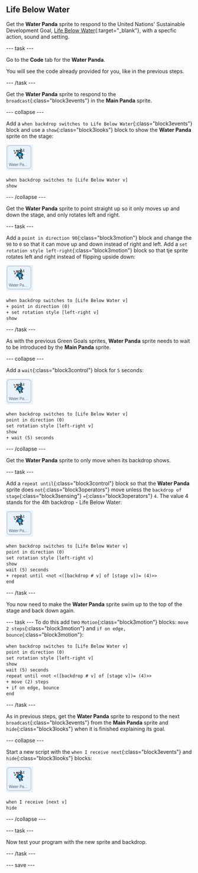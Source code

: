 ## Life Below Water

Get the **Water Panda** sprite to respond to the United Nations' Sustainable Development Goal, [Life Below Water](https://www.undp.org/content/undp/en/home/sustainable-development-goals/goal-14-life-below-water.html){:target="\_blank"}, with a specfic action, sound and setting.

--- task ---

Go to the **Code** tab for the **Water Panda**.

You will see the code already provided for you, like in the previous steps.

--- /task ---

Get the **Water Panda** sprite to respond to the `broadcast`{:class="block3events"} in the **Main Panda** sprite.

--- collapse ---

Add a  `when backdrop switches to Life Below Water`{:class="block3events"} block and use a `show`{:class="block3looks"} block to show the **Water Panda** sprite on the stage:

![image of the Water Panda sprite](images/waterpanda-sprite.png)

```blocks3
when backdrop switches to [Life Below Water v]
show
```

--- /collapse ---

Get the **Water Panda** sprite to point straight up so it only moves up and down the stage, and only rotates left and right.

--- task ---

Add a `point in direction 90`{:class="block3motion"} block and change the `90` to `0` so that it can move up and down instead of right and left. Add a `set rotation style left-right`{:class="block3motion"} block so that tje sprite rotates left and right instead of flipping upside down:

![image of the Water Panda sprite](images/waterpanda-sprite.png)

```blocks3
when backdrop switches to [Life Below Water v]
+ point in direction (0)
+ set rotation style [left-right v]
show
```

--- /task ---

As with the previous Green Goals sprites, **Water Panda** sprite needs to wait to be introduced by the **Main Panda** sprite.

--- collapse ---

Add a `wait`{:class="block3control"} block for `5` seconds:

![image of the Water Panda sprite](images/waterpanda-sprite.png)

```blocks3
when backdrop switches to [Life Below Water v]
point in direction (0)
set rotation style [left-right v]
show
+ wait (5) seconds
```

--- /collapse ---

Get the **Water Panda** sprite to only move when its backdrop shows.

--- task ---

Add a `repeat until`{:class="block3control"} block so that the **Water Panda** sprite does `not`{:class="block3operators"} move unless the `backdrop of stage`{:class="block3sensing"} `=`{:class="block3operators"} `4`. The value 4 stands for the 4th backdrop - Life Below Water:

![image of the Water Panda sprite](images/waterpanda-sprite.png)

```blocks3
when backdrop switches to [Life Below Water v]
point in direction (0)
set rotation style [left-right v]
show
wait (5) seconds
+ repeat until <not <([backdrop # v] of [stage v])= (4)>>
end
```
--- /task ---

You now need to make the  **Water Panda** sprite swim up to the top of the stage and back down again.

--- task ---
To do this add two `Motion`{:class="block3motion"} blocks: `move 2 steps`{:class="block3motion"} and `if on edge, bounce`{:class="block3motion"}:

```blocks3
when backdrop switches to [Life Below Water v]
point in direction (0)
set rotation style [left-right v]
show
wait (5) seconds
repeat until <not <([backdrop # v] of [stage v])= (4)>>
+ move (2) steps
+ if on edge, bounce
end
```

--- /task ---

As in previous steps, get the **Water Panda** sprite to respond to the next `broadcast`{:class="block3events"} from the **Main Panda** sprite and `hide`{:class="block3looks"} when it is finished explaining its goal.

--- collapse ---

Start a new script with the `when I receive next`{:class="block3events"} and `hide`{:class="block3looks"} blocks:

![image of the Water Panda sprite](images/waterpanda-sprite.png)

```blocks3
when I receive [next v]
hide
```

--- /collapse ---

--- task ---

Now test your program with the new sprite and backdrop.

--- /task ---

--- save ---
